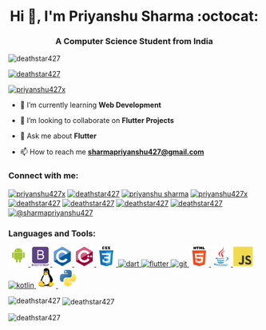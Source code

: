 <h1 align="center">Hi 👋, I'm Priyanshu Sharma :octocat:</h1>
<h3 align="center">A Computer Science Student from India</h3>

<p align="left"> <img src="https://komarev.com/ghpvc/?username=deathstar427&label=Profile%20views&color=0e75b6&style=flat" alt="deathstar427" /> </p>

<p align="left"> <a href="https://github.com/ryo-ma/github-profile-trophy"><img src="https://github-profile-trophy.vercel.app/?username=deathstar427" alt="deathstar427" /></a> </p>

<p align="left"> <a href="https://twitter.com/priyanshu427x" target="blank"><img src="https://img.shields.io/twitter/follow/priyanshu427x?logo=twitter&style=for-the-badge" alt="priyanshu427x" /></a> </p>

- 🌱 I’m currently learning **Web Development**

- 👯 I’m looking to collaborate on **Flutter Projects**

- 💬 Ask me about **Flutter**

- 📫 How to reach me **sharmapriyanshu427@gmail.com**

<h3 align="left">Connect with me:</h3>
<p align="left">
<a href="https://twitter.com/priyanshu427x" target="blank"><img align="center" src="https://raw.githubusercontent.com/rahuldkjain/github-profile-readme-generator/master/src/images/icons/Social/twitter.svg" alt="priyanshu427x" height="30" width="40" /></a>
<a href="https://linkedin.com/in/deathstar427" target="blank"><img align="center" src="https://raw.githubusercontent.com/rahuldkjain/github-profile-readme-generator/master/src/images/icons/Social/linked-in-alt.svg" alt="deathstar427" height="30" width="40" /></a>
<a href="https://fb.com/priyanshu sharma" target="blank"><img align="center" src="https://raw.githubusercontent.com/rahuldkjain/github-profile-readme-generator/master/src/images/icons/Social/facebook.svg" alt="priyanshu sharma" height="30" width="40" /></a>
<a href="https://instagram.com/priyanshu427x" target="blank"><img align="center" src="https://raw.githubusercontent.com/rahuldkjain/github-profile-readme-generator/master/src/images/icons/Social/instagram.svg" alt="priyanshu427x" height="30" width="40" /></a>
<a href="https://www.codechef.com/users/deathstar427" target="blank"><img align="center" src="https://cdn.jsdelivr.net/npm/simple-icons@3.1.0/icons/codechef.svg" alt="deathstar427" height="30" width="40" /></a>
<a href="https://www.hackerrank.com/deathstar427" target="blank"><img align="center" src="https://raw.githubusercontent.com/rahuldkjain/github-profile-readme-generator/master/src/images/icons/Social/hackerrank.svg" alt="deathstar427" height="30" width="40" /></a>
<a href="https://codeforces.com/profile/deathstar427" target="blank"><img align="center" src="https://cdn.jsdelivr.net/npm/simple-icons@3.0.1/icons/codeforces.svg" alt="deathstar427" height="30" width="40" /></a>
<a href="https://www.leetcode.com/deathstar427" target="blank"><img align="center" src="https://raw.githubusercontent.com/rahuldkjain/github-profile-readme-generator/master/src/images/icons/Social/leet-code.svg" alt="deathstar427" height="30" width="40" /></a>
<a href="https://www.hackerearth.com/@sharmapriyanshu427" target="blank"><img align="center" src="https://raw.githubusercontent.com/rahuldkjain/github-profile-readme-generator/master/src/images/icons/Social/hackerearth.svg" alt="@sharmapriyanshu427" height="30" width="40" /></a>
</p>

<h3 align="left">Languages and Tools:</h3>
<p align="left"> <a href="https://developer.android.com" target="_blank"> <img src="https://raw.githubusercontent.com/devicons/devicon/master/icons/android/android-original-wordmark.svg" alt="android" width="40" height="40"/> </a> <a href="https://getbootstrap.com" target="_blank"> <img src="https://raw.githubusercontent.com/devicons/devicon/master/icons/bootstrap/bootstrap-plain-wordmark.svg" alt="bootstrap" width="40" height="40"/> </a> <a href="https://www.cprogramming.com/" target="_blank"> <img src="https://raw.githubusercontent.com/devicons/devicon/master/icons/c/c-original.svg" alt="c" width="40" height="40"/> </a> <a href="https://www.w3schools.com/cpp/" target="_blank"> <img src="https://raw.githubusercontent.com/devicons/devicon/master/icons/cplusplus/cplusplus-original.svg" alt="cplusplus" width="40" height="40"/> </a> <a href="https://www.w3schools.com/css/" target="_blank"> <img src="https://raw.githubusercontent.com/devicons/devicon/master/icons/css3/css3-original-wordmark.svg" alt="css3" width="40" height="40"/> </a> <a href="https://dart.dev" target="_blank"> <img src="https://www.vectorlogo.zone/logos/dartlang/dartlang-icon.svg" alt="dart" width="40" height="40"/> </a> <a href="https://flutter.dev" target="_blank"> <img src="https://www.vectorlogo.zone/logos/flutterio/flutterio-icon.svg" alt="flutter" width="40" height="40"/> </a> <a href="https://git-scm.com/" target="_blank"> <img src="https://www.vectorlogo.zone/logos/git-scm/git-scm-icon.svg" alt="git" width="40" height="40"/> </a> <a href="https://www.w3.org/html/" target="_blank"> <img src="https://raw.githubusercontent.com/devicons/devicon/master/icons/html5/html5-original-wordmark.svg" alt="html5" width="40" height="40"/> </a> <a href="https://www.java.com" target="_blank"> <img src="https://raw.githubusercontent.com/devicons/devicon/master/icons/java/java-original.svg" alt="java" width="40" height="40"/> </a> <a href="https://developer.mozilla.org/en-US/docs/Web/JavaScript" target="_blank"> <img src="https://raw.githubusercontent.com/devicons/devicon/master/icons/javascript/javascript-original.svg" alt="javascript" width="40" height="40"/> </a> <a href="https://kotlinlang.org" target="_blank"> <img src="https://www.vectorlogo.zone/logos/kotlinlang/kotlinlang-icon.svg" alt="kotlin" width="40" height="40"/> </a> <a href="https://www.linux.org/" target="_blank"> <img src="https://raw.githubusercontent.com/devicons/devicon/master/icons/linux/linux-original.svg" alt="linux" width="40" height="40"/> </a> <a href="https://www.python.org" target="_blank"> <img src="https://raw.githubusercontent.com/devicons/devicon/master/icons/python/python-original.svg" alt="python" width="40" height="40"/> </a> </p>

<p><img align="left" src="https://github-readme-stats.vercel.app/api/top-langs?username=deathstar427&show_icons=true&locale=en&layout=compact" alt="deathstar427" /></p>

<p>&nbsp;<img align="center" src="https://github-readme-stats.vercel.app/api?username=deathstar427&show_icons=true&locale=en" alt="deathstar427" /></p>

<p><img align="center" src="https://github-readme-streak-stats.herokuapp.com/?user=deathstar427&" alt="deathstar427" /></p>


<!--
## Hi there 👋, I'm Priyanshu Sharma
**Deathstar427/Deathstar427** is a ✨ _special_ ✨ repository because its `README.md` (this file) appears on your GitHub profile.

Here are some ideas to get you started:

- 🔭 I’m currently working on ...
- 🌱 I’m currently learning ...
- 👯 I’m looking to collaborate on ...
- 🤔 I’m looking for help with ...
- 💬 Ask me about ...
- 📫 How to reach me: ...
- 😄 Pronouns: ...
- ⚡ Fun fact: ...
-->
